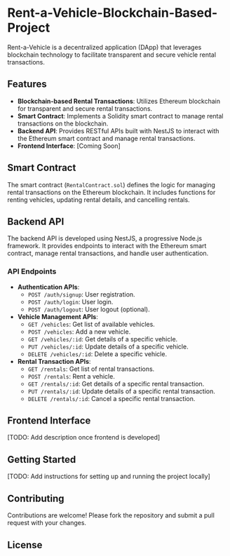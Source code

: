 ﻿# Rent-a-Vehicle-Blockchain-Based-Project

Rent-a-Vehicle is a decentralized application (DApp) that leverages blockchain technology to facilitate transparent and secure vehicle rental transactions.

## Features

- **Blockchain-based Rental Transactions**: Utilizes Ethereum blockchain for transparent and secure rental transactions.
- **Smart Contract**: Implements a Solidity smart contract to manage rental transactions on the blockchain.
- **Backend API**: Provides RESTful APIs built with NestJS to interact with the Ethereum smart contract and manage rental transactions.
- **Frontend Interface**: [Coming Soon]

## Smart Contract

The smart contract (`RentalContract.sol`) defines the logic for managing rental transactions on the Ethereum blockchain. It includes functions for renting vehicles, updating rental details, and cancelling rentals.

## Backend API

The backend API is developed using NestJS, a progressive Node.js framework. It provides endpoints to interact with the Ethereum smart contract, manage rental transactions, and handle user authentication.

### API Endpoints

- **Authentication APIs**:
  - `POST /auth/signup`: User registration.
  - `POST /auth/login`: User login.
  - `POST /auth/logout`: User logout (optional).
- **Vehicle Management APIs**:
  - `GET /vehicles`: Get list of available vehicles.
  - `POST /vehicles`: Add a new vehicle.
  - `GET /vehicles/:id`: Get details of a specific vehicle.
  - `PUT /vehicles/:id`: Update details of a specific vehicle.
  - `DELETE /vehicles/:id`: Delete a specific vehicle.
- **Rental Transaction APIs**:
  - `GET /rentals`: Get list of rental transactions.
  - `POST /rentals`: Rent a vehicle.
  - `GET /rentals/:id`: Get details of a specific rental transaction.
  - `PUT /rentals/:id`: Update details of a specific rental transaction.
  - `DELETE /rentals/:id`: Cancel a specific rental transaction.

## Frontend Interface

[TODO: Add description once frontend is developed]

## Getting Started

[TODO: Add instructions for setting up and running the project locally]

## Contributing

Contributions are welcome! Please fork the repository and submit a pull request with your changes.

## License

